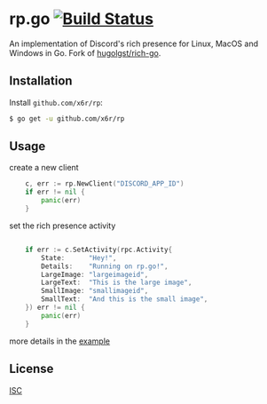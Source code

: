 # rp.go [![Build Status](https://img.shields.io/github/workflow/status/x6r/rp/build?logo=github)](https://github.com/x6r/rp/actions)

An implementation of Discord's rich presence for Linux, MacOS and Windows in Go. Fork of [hugolgst/rich-go](https://github.com/hugolgst/rich-go).

## Installation

Install `github.com/x6r/rp`:

```sh
$ go get -u github.com/x6r/rp
```

## Usage

create a new client

```go
	c, err := rp.NewClient("DISCORD_APP_ID")
	if err != nil {
		panic(err)
	}
```

set the rich presence activity

```go

	if err := c.SetActivity(rpc.Activity{
		State:      "Hey!",
		Details:    "Running on rp.go!",
		LargeImage: "largeimageid",
		LargeText:  "This is the large image",
		SmallImage: "smallimageid",
		SmallText:  "And this is the small image",
	}) err != nil {
		panic(err)
	}

```

more details in the [example](example/main.go)

## License

[ISC](LICENSE)

